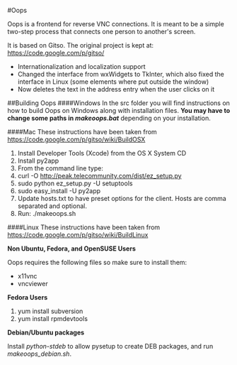 #Oops

Oops is a frontend for reverse VNC connections. It is meant to be a simple two-step process that connects one person to another's screen.

It is based on Gitso. The original project is kept at: https://code.google.com/p/gitso/

+ Internationalization and localization support
+ Changed the interface from wxWidgets to TkInter, which also fixed the interface in Linux (some elements where put outside the window)
+ Now deletes the text in the address entry when the user clicks on it

##Building Oops
####Windows
In the src folder you will find instructions on how to build Oops on Windows along with installation files.
**You may have to change some paths in *makeoops.bat*** depending on your installation.

####Mac
These instructions have been taken from https://code.google.com/p/gitso/wiki/BuildOSX

1. Install Developer Tools (Xcode) from the OS X System CD
2. Install py2app
3. From the command line type:
4. curl -O http://peak.telecommunity.com/dist/ez_setup.py
5. sudo python ez_setup.py -U setuptools
6. sudo easy_install -U py2app
7. Update hosts.txt to have preset options for the client. Hosts are comma separated and optional.
8. Run: ./makeoops.sh

####Linux
These instructions have been taken from https://code.google.com/p/gitso/wiki/BuildLinux

**Non Ubuntu, Fedora, and OpenSUSE Users**
 
Oops requires the following files so make sure to install them:

+ x11vnc
+ vncviewer

**Fedora Users**

1. yum install subversion
2. yum install rpmdevtools

**Debian/Ubuntu packages**

Install *python-stdeb* to allow pysetup to create DEB packages, and run *makeoops_debian.sh*.

